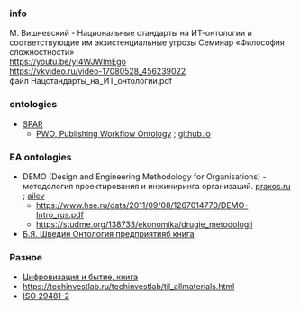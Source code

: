 ### info
М. Вишневский - Национальные стандарты на ИТ-онтологии и соответствующие им экзистенциальные угрозы
Cеминар «Философия сложностности»  
https://youtu.be/yI4WJWlmEgo   
https://vkvideo.ru/video-17080528_456239022   
файл Нацстандарты_на_ИТ_онтологии.pdf 

### ontologies
- [SPAR](http://www.sparontologies.net/)
  - [PWO, Publishing Workflow Ontology](http://www.sparontologies.net/ontologies/pwo) ; [github.io](https://sparontologies.github.io/pwo/current/pwo.html) 

### EA ontologies
- DEMO (Design and Engineering Methodology for Organisations) - методология проектирования и инжиниринга организаций. [praxos.ru](https://praxos.ru/index.php/DEMO.html) ; [ailev](https://ailev.livejournal.com/644440.html)
  - https://www.hse.ru/data/2011/09/08/1267014770/DEMO-Intro_rus.pdf
   - https://studme.org/138733/ekonomika/drugie_metodologii
- [Б.Я. Шведин Онтология предприятияб книга](https://dunrose.ru/wp-content/uploads/2018/08/QuaSy-%D0%BE%D0%BD%D1%82%D0%BE%D0%BB%D0%BE%D0%B3%D0%B8%D1%8F-%D0%9A%D0%BD%D0%B8%D0%B3%D0%B0-01.pdf)
### Разное
- [Цифровизация и бытие, книга](https://www.econ.msu.ru/sys/raw.php?o=79263&p=attachment)
- https://techinvestlab.ru/techinvestlab/til_allmaterials.html
- [ISO 29481-2](https://niccps.ru/images/materials/Standards/%D0%93%D0%9E%D0%A1%D0%A2%20%D0%A0%2010.0.04-2019.pdf)
